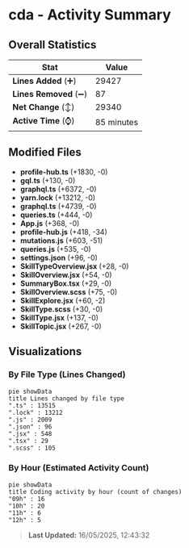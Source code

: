 # cda - Activity Summary 

## Overall Statistics

| Stat                   | Value                                                             |
| ---------------------- | ----------------------------------------------------------------- |
| **Lines Added** (➕)   | 29427                                          |
| **Lines Removed** (➖) | 87                                        |
| **Net Change** (↕)    | 29340                |
| **Active Time** (⌚)   | 85 minutes |


## Modified Files
- **profile-hub.ts** (+1830, -0)
- **gql.ts** (+130, -0)
- **graphql.ts** (+6372, -0)
- **yarn.lock** (+13212, -0)
- **graphql.ts** (+4739, -0)
- **queries.ts** (+444, -0)
- **App.js** (+368, -0)
- **profile-hub.js** (+418, -34)
- **mutations.js** (+603, -51)
- **queries.js** (+535, -0)
- **settings.json** (+96, -0)
- **SkillTypeOverview.jsx** (+28, -0)
- **SkillOverview.jsx** (+54, -0)
- **SummaryBox.tsx** (+29, -0)
- **SkillOverview.scss** (+75, -0)
- **SkillExplore.jsx** (+60, -2)
- **SkillType.scss** (+30, -0)
- **SkillType.jsx** (+137, -0)
- **SkillTopic.jsx** (+267, -0)

## Visualizations

### By File Type (Lines Changed)

```mermaid
pie showData
title Lines changed by file type
".ts" : 13515
".lock" : 13212
".js" : 2009
".json" : 96
".jsx" : 548
".tsx" : 29
".scss" : 105
```

### By Hour (Estimated Activity Count)

```mermaid
pie showData
title Coding activity by hour (count of changes)
"09h" : 16
"10h" : 20
"11h" : 6
"12h" : 5
```


> **Last Updated:** 16/05/2025, 12:43:32